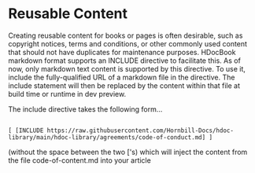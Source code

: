 # Reusable Content

Creating reusable content for books or pages is often desirable, such as copyright notices, terms and conditions, or other commonly used content that should not have duplicates for maintenance purposes. HDocBook markdown format supports an INCLUDE directive to facilitate this. As of now, only markdown text content is supported by this directive. To use it, include the fully-qualified URL of a markdown file in the directive. The include statement will then be replaced by the content within that file at build time or runtime in dev preview.

The include directive takes the following form...

<code>
[ [INCLUDE https://raw.githubusercontent.com/Hornbill-Docs/hdoc-library/main/hdoc-library/agreements/code-of-conduct.md] ]
</code>

(without the space between the two ['s) which will inject the content from the file code-of-content.md into your article